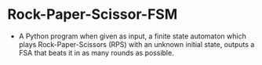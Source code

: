 # Rock-Paper-Scissor-FSM
- A Python program when given as input, a finite state automaton which plays Rock-Paper-Scissors (RPS) with an unknown initial state, outputs a FSA that beats it in as many rounds as possible.
